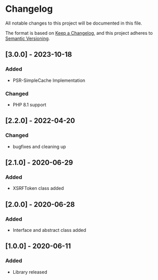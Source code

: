 # Changelog
All notable changes to this project will be documented in this file.

The format is based on [Keep a Changelog](https://keepachangelog.com/en/1.0.0/),
and this project adheres to [Semantic Versioning](https://semver.org/spec/v2.0.0.html).

## [3.0.0] - 2023-10-18
### Added 
- PSR-SimpleCache Implementation

### Changed
- PHP 8.1 support

## [2.2.0] - 2022-04-20
### Changed
- bugfixes and cleaning up

## [2.1.0] - 2020-06-29
### Added
- XSRFToken class added

## [2.0.0] - 2020-06-28
### Added
- Interface and abstract class added

## [1.0.0] - 2020-06-11
### Added
- Library released
